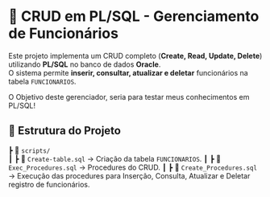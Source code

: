 # 🚀 CRUD em PL/SQL - Gerenciamento de Funcionários  

Este projeto implementa um CRUD completo (**Create, Read, Update, Delete**) utilizando **PL/SQL** no banco de dados **Oracle**.  
O sistema permite **inserir, consultar, atualizar e deletar** funcionários na tabela `FUNCIONARIOS`.

O Objetivo deste gerenciador, seria para testar meus conhecimentos em PL/SQL!

## 📂 **Estrutura do Projeto**
 ┣ 📂 `scripts/`  
 ┃ ┣ 📜 `Create-table.sql` → Criação da tabela `FUNCIONARIOS`.
 ┃ ┣ 📜 `Exec_Procedures.sql` → Procedures do CRUD.
 ┃ ┣ 📜 `Create_Procedures.sql` → Execução das procedures para Inserção, Consulta, Atualizar e Deletar registro de funcionários.
